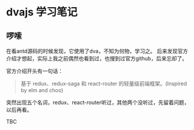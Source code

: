 # dvajs 学习笔记

## 啰嗦
在看antd源码的时候发现，它使用了dva，不知为何物，学习之。
后来发现官方介绍才想起，实际上我之前偶然也看到过，也搜到过官方github，后来忘却了。

官方介绍开头有一句话： 
> 基于 redux、redux-saga 和 react-router 的轻量级前端框架。(Inspired by elm and choo)

突然出现五个名词，redux、react-router听过，其他两个没听过，先留着问题，以后再看。

TBC
